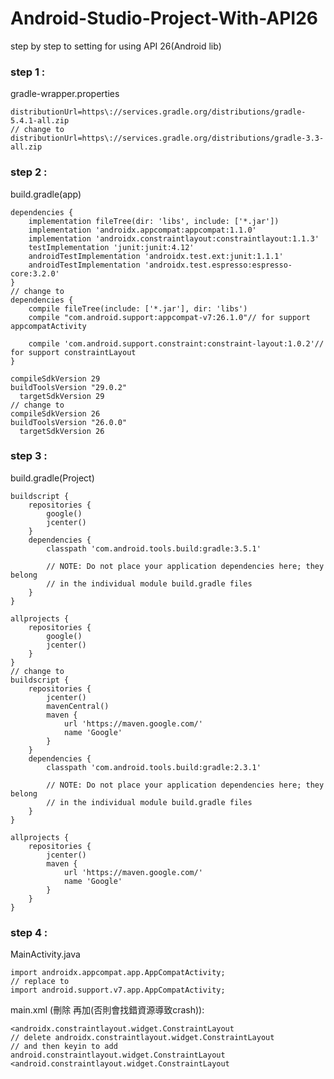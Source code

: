 # Android-Studio-Project-With-API26
step by step to setting for using API 26(Android lib)

### step 1 :
gradle-wrapper.properties

    distributionUrl=https\://services.gradle.org/distributions/gradle-5.4.1-all.zip
    // change to 
    distributionUrl=https\://services.gradle.org/distributions/gradle-3.3-all.zip
    
### step 2 :
build.gradle(app)

    dependencies {
        implementation fileTree(dir: 'libs', include: ['*.jar'])
        implementation 'androidx.appcompat:appcompat:1.1.0'
        implementation 'androidx.constraintlayout:constraintlayout:1.1.3'
        testImplementation 'junit:junit:4.12'
        androidTestImplementation 'androidx.test.ext:junit:1.1.1'
        androidTestImplementation 'androidx.test.espresso:espresso-core:3.2.0'
    }
    // change to 
    dependencies {
        compile fileTree(include: ['*.jar'], dir: 'libs')
        compile "com.android.support:appcompat-v7:26.1.0"// for support appcompatActivity
        
        compile 'com.android.support.constraint:constraint-layout:1.0.2'// for support constraintLayout 
    }
    
    compileSdkVersion 29
    buildToolsVersion "29.0.2"
      targetSdkVersion 29
    // change to
    compileSdkVersion 26
    buildToolsVersion "26.0.0"
      targetSdkVersion 26
    
    
### step 3 :
build.gradle(Project)

    buildscript {
        repositories {
            google()
            jcenter()
        }
        dependencies {
            classpath 'com.android.tools.build:gradle:3.5.1'

            // NOTE: Do not place your application dependencies here; they belong
            // in the individual module build.gradle files
        }
    }

    allprojects {
        repositories {
            google()
            jcenter()
        }
    }
    // change to 
    buildscript {
        repositories {
            jcenter()
            mavenCentral()
            maven {
                url 'https://maven.google.com/'
                name 'Google'
            }
        }
        dependencies {
            classpath 'com.android.tools.build:gradle:2.3.1'

            // NOTE: Do not place your application dependencies here; they belong
            // in the individual module build.gradle files
        }
    }

    allprojects {
        repositories {
            jcenter()
            maven {
                url 'https://maven.google.com/'
                name 'Google'
            }
        }
    }
    
### step 4 :
MainActivity.java

    import androidx.appcompat.app.AppCompatActivity;
    // replace to 
    import android.support.v7.app.AppCompatActivity;


main.xml (刪除 再加(否則會找錯資源導致crash)):
 
    <androidx.constraintlayout.widget.ConstraintLayout
    // delete androidx.constraintlayout.widget.ConstraintLayout
    // and then keyin to add android.constraintlayout.widget.ConstraintLayout
    <android.constraintlayout.widget.ConstraintLayout
